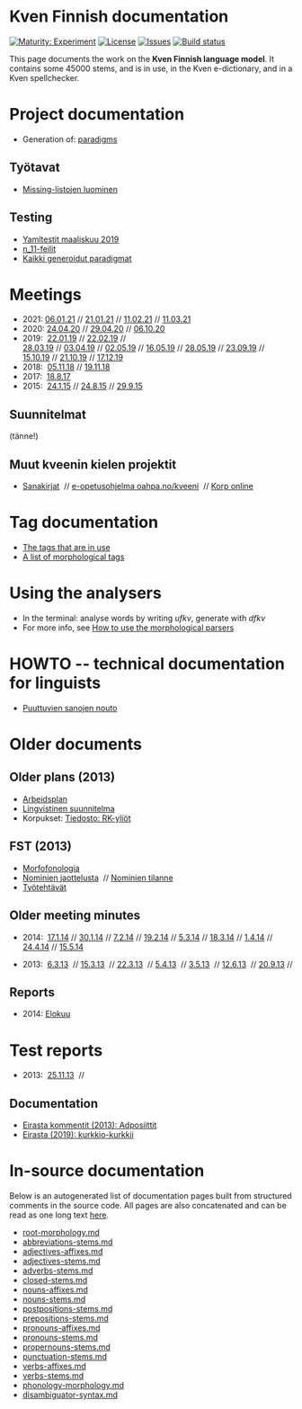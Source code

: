 # Kven Finnish documentation

[![Maturity: Experiment](https://img.shields.io/badge/Maturity-Experiment-black.svg)](https://giellalt.github.io/MaturityClassification.html)
[![License](https://img.shields.io/github/license/giellalt/lang-fkv)](https://raw.githubusercontent.com/giellalt/lang-fkv/develop/LICENSE)
[![Issues](https://img.shields.io/github/issues/giellalt/lang-fkv)](https://github.com/giellalt/lang-fkv/issues)
[![Build status](https://github.com/giellalt/lang-fkv/workflows/Speller%20CI+CD/badge.svg)](https://github.com/giellalt/lang-fkv/actions)

This page documents the work on the **Kven Finnish language model**. 
It contains some 45000 stems, and is in use, in the Kven e-dictionary, 
and in a Kven spellchecker.

# Project documentation

* Generation of: [paradigms](http://giellatekno.uit.no/cgi/p-fkv.fi.html)

##  Työtavat

* [Missing-listojen luominen](MissingLists.html)

## Testing

* [Yamltestit maaliskuu 2019](YamltestitMaaliskuu2019.html)
* [n_11-feilit](n_11-feilit.html)
* [Kaikki generoidut paradigmat](KaikkiGeneroidutParadigmat.html)

#  Meetings

* 2021: 
  [06.01.21](meetings/210106.html) //
  [21.01.21](meetings/210121.html) //
  [11.02.21](meetings/210211.html) //
  [11.03.21](meetings/210311.html)
* 2020: 
  [24.04.20](meetings/200424.html) //
  [29.04.20](meetings/200429.html) //
  [06.10.20](meetings/201006.html)
* 2019: 
  [22.01.19](meetings/190122.html) // 
  [22.02.19](meetings/190222.html) //  
  [28.03.19](meetings/190328.html) //
  [03.04.19](meetings/190403.html) //
  [02.05.19](meetings/190502.html) //
  [16.05.19](meetings/190516.html) //
  [28.05.19](meetings/190528.html) //
  [23.09.19](meetings/190923.html) //
  [15.10.19](meetings/191015.html) //
  [21.10.19](meetings/191021.html) //
  [17.12.19](meetings/191217.html)
* 2018: 
  [05.11.18](meetings/181105.html) // 
  [19.11.18](meetings/181119.html)
* 2017:  
  [18.8.17](meetings/170818.html) 
* 2015:  
  [24.1.15](meetings/150124.html) //
  [24.8.15](meetings/150824.html) //
  [29.9.15](meetings/150929_ja_16XXXX.html)

## Suunnitelmat
(tänne!)

## Muut kveenin kielen projektit
* [Sanakirjat](/dicts/fkvdict/KvenDictionaries.html)  //
 [e-opetusohjelma oahpa.no/kveeni](/ped/fkv-oahpa.html)  //
 [Korp online](http://gtweb.uit.no/f_korp/)

#  Tag documentation

* [The tags that are in use](https://gtsvn.uit.no/langtech/trunk/langs/fkv/src/fst/root.lexc)   
* [A list of morphological tags](/lang/common/MorphologicalTags.html)

# Using the analysers

* In the terminal: analyse words by writing *ufkv*, generate with *dfkv*
* For more info, see [How to use the morphological parsers](/tools/docu-sme-manual.html)

# HOWTO -- technical documentation for linguists

* [Puuttuvien sanojen nouto](PuuttuvienSanojenNouto.html)

# Older documents

##  Older plans (2013)

* [Arbeidsplan](Arbeidsplan.html) 
* [Lingvistinen suunnitelma](LingvistinenSuunnitelma.html)
* Korpukset: [Tiedosto: RK-yliöt](corpus/RuijanKaikuYliot.html)

##  FST (2013)
* [Morfofonologia](Morfofonologia.html)
* [Nominien jaottelusta](nominien_jaottelusta.html)  // 
   [Nominien tilanne](NominienTilanne.html)
* [Työtehtävät](Tehtavat.html)

##  Older meeting minutes

  * 2014:  
  [17.1.14](meetings/140117.html) //
  [30.1.14](meetings/140130.html) //
  [7.2.14](meetings/140207.html)  //
  [19.2.14](meetings/140219.html) //
  [5.3.14](meetings/140305.html)  //
  [18.3.14](meetings/140318.html) //
  [1.4.14](meetings/140401.html)  //
  [24.4.14](meetings/140424.html) //
  [15.5.14](meetings/140515.html)

* 2013:  
   [6.3.13](meetings/130306.html)  //
  [15.3.13](meetings/130315.html)  //
  [22.3.13](meetings/130322.html)  //
   [5.4.13](meetings/130405.html)  //
   [3.5.13](meetings/130503.html)  //
  [12.6.13](meetings/130612.html)  //
  [20.9.13](meetings/130920.html)  //

 
## Reports

* 2014: [Elokuu](RapporttiElokuu2014.html)

#  Test reports

* 2013:  
   [25.11.13](testreports/Virhe131125.html)  //

## Documentation

* [Eirasta kommentit (2013): Adposiittit](adposiittit.txt)
* [Eirasta (2019): kurkkio-kurkkii](kurkkio-kurkkii.txt) 

# In-source documentation

Below is an autogenerated list of documentation pages built from structured comments in the source code. All pages are also concatenated and can be read as one long text [here](fkv.md).
* [root-morphology.md](root-morphology.md)
* [abbreviations-stems.md](abbreviations-stems.md)
* [adjectives-affixes.md](adjectives-affixes.md)
* [adjectives-stems.md](adjectives-stems.md)
* [adverbs-stems.md](adverbs-stems.md)
* [closed-stems.md](closed-stems.md)
* [nouns-affixes.md](nouns-affixes.md)
* [nouns-stems.md](nouns-stems.md)
* [postpositions-stems.md](postpositions-stems.md)
* [prepositions-stems.md](prepositions-stems.md)
* [pronouns-affixes.md](pronouns-affixes.md)
* [pronouns-stems.md](pronouns-stems.md)
* [propernouns-stems.md](propernouns-stems.md)
* [punctuation-stems.md](punctuation-stems.md)
* [verbs-affixes.md](verbs-affixes.md)
* [verbs-stems.md](verbs-stems.md)
* [phonology-morphology.md](phonology-morphology.md)
* [disambiguator-syntax.md](disambiguator-syntax.md)

